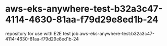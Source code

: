 # aws-eks-anywhere-test-b32a3c47-4114-4630-81aa-f79d29e8ed1b-24
repository for use with E2E test job aws-eks-anywhere-test:b32a3c47-4114-4630-81aa-f79d29e8ed1b-24
